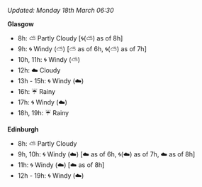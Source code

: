 *Updated: Monday 18th March 06:30*

**Glasgow**

* 8h: :partly_sunny: Partly Cloudy [:cyclone:(:partly_sunny:) as of 8h]
* 9h: :cyclone: Windy (:partly_sunny:) [:partly_sunny: as of 6h, :cyclone:(:partly_sunny:) as of 7h]
* 10h, 11h: :cyclone: Windy (:partly_sunny:)
* 12h: :cloud: Cloudy
* 13h - 15h: :cyclone: Windy (:cloud:)
* 16h: :umbrella: Rainy
* 17h: :cyclone: Windy (:cloud:)
* 18h, 19h: :umbrella: Rainy

**Edinburgh**

* 8h: :partly_sunny: Partly Cloudy
* 9h, 10h: :cyclone: Windy (:cloud:) [:cloud: as of 6h, :cyclone:(:cloud:) as of 7h, :cloud: as of 8h]
* 11h: :cyclone: Windy (:cloud:) [:cloud: as of 8h]
* 12h - 19h: :cyclone: Windy (:cloud:)
